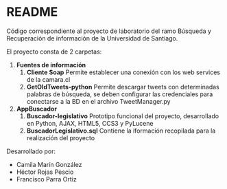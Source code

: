 # README
Código correspondiente al proyecto de laboratorio del ramo Búsqueda y Recuperación de información de la Universidad de Santiago.

El proyecto consta de 2 carpetas:
1. **Fuentes de información**
    1. **Cliente Soap** Permite establecer una conexión con los web services de la camara.cl
    1. **GetOldTweets-python** Permite descargar tweets con determinadas palabras de búsqueda, se deben configurar las credenciales para conectarse a la BD en el archivo TweetManager.py
1. **AppBuscador**
    1. **Buscador-legislativo** Prototipo funcional del proyecto, desarrollado en Python, AJAX, HTML5, CCS3 y PyLucene
    1. **BuscadorLegislativo.sql** Contiene la iformación recopilada para la realización del proyecto


Desarrollado por:
* Camila Marín González
* Héctor Rojas Pescio
* Francisco Parra Ortiz
